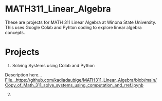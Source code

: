 # MATH311_Linear_Algebra

These are projects for MATH 311 Linear Algebra at Winona State University. This uses Google Colab and Pyhton coding to explore linear algebra concepts.

# Projects

1. Solving Systems using Colab and Python

Description here...
[File...](https://github.com/kadiadaubige/MATH311_Linear_Algebra/blob/main/Copy_of_Math_311_solve_systems_using_computation_and_rref.ipynb)https://github.com/kadiadaubige/MATH311_Linear_Algebra/blob/main/Copy_of_Math_311_solve_systems_using_computation_and_rref.ipynb 

2.
